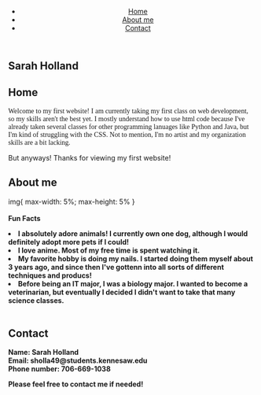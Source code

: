   <!DOCTYPE html>
<html>
<html lang="en">
  <head>
    <meta charset="UTF-8">
    <link rel="stylesheet" href="styles.css">
  </head>
<body>
  <div class="container">
    <header class="main-header">
      <nav>
        <ul>
          <li><a href="#">Home</a></li>
          <li><a href="#">About me</a></li>
          <li><a href="#">Contact</a></li>
        </ul>
      </nav>
    </header>
    <main>
      <section id="home">
        <h1>Sarah Holland</h1>
      </section>
      <section id="Home">
        <h2>Home</h2>
        <p style="font-family: Georgia">Welcome to my first website! I am currently taking my first class on web development, so my skills aren't the best yet. I mostly understand how to use html code because I've already taken several classes for other programming lanuages like Python and Java, but I'm kind of struggling with the CSS. Not to mention, I'm no artist and my organization skills are a bit lacking.</p>
        <p>But anyways! Thanks for viewing my first website!</p>
      </section>
      <section id="about-me">
        <h2>About me</h2>
        <p style="font-family: Georgia>Hi! My name is Sarah Holland. I am current a sophmore at Kennesaw State University. I am hoping to get a bachelor's degree in Information Technology and a master's degree in Healthcare Management and Informatics. While being a full-time student, I am also a part-time technology intern for the Pickens County Schools public education system.</p>
        <img src="my-photo.jpg" alt="My photo">
          img{
          max-width: 5%;
          max-height: 5%
          }
        <br>
        <br>
      <b> Fun Facts <b/>
        <li> I absolutely adore animals! I currently own one dog, although I would definitely adopt more pets if I could!</li>
        <li> I love anime. Most of my free time is spent watching it.</li>
        <li> My favorite hobby is doing my nails. I started doing them myself about 3 years ago, and since then I've gottenn into all sorts of different techniques and producs!</li>
        <li> Before being an IT major, I was a biology major. I wanted to become a veterinarian, but eventually I decided I didn't want to take that many science classes.</li>
        <br>
      </section>
      <section id="contact">
        <h2>Contact</h2>
        <form action="#">
          <label for="name">Name: Sarah Holland</label>
          <br>
          <label for="email">Email: sholla49@students.kennesaw.edu</label> 
          <br>
          <label for="phone number">
            Phone number: 706-669-1038</label>
        </form>
        <div class="contact-box">
          <p>Please feel free to contact me if needed!</p>
          </div>
        </section>
      </main>
    </div>
  </body>
</html>
